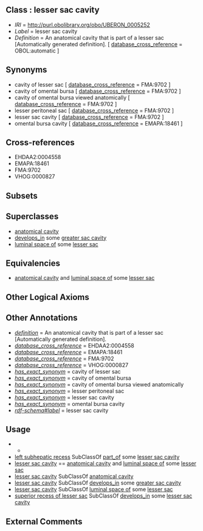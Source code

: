 
## Class : lesser sac cavity

 * *IRI* = http://purl.obolibrary.org/obo/UBERON_0005252
 * *Label* = lesser sac cavity
 * *Definition* = An anatomical cavity that is part of a lesser sac [Automatically generated definition]. [ [database_cross_reference](../../ef/oboInOwl#hasDbXref.md) = OBOL:automatic ]

## Synonyms

 * cavity of lesser sac [ [database_cross_reference](../../ef/oboInOwl#hasDbXref.md) = FMA:9702 ]
 * cavity of omental bursa [ [database_cross_reference](../../ef/oboInOwl#hasDbXref.md) = FMA:9702 ]
 * cavity of omental bursa viewed anatomically [ [database_cross_reference](../../ef/oboInOwl#hasDbXref.md) = FMA:9702 ]
 * lesser peritoneal sac [ [database_cross_reference](../../ef/oboInOwl#hasDbXref.md) = FMA:9702 ]
 * lesser sac cavity [ [database_cross_reference](../../ef/oboInOwl#hasDbXref.md) = FMA:9702 ]
 * omental bursa cavity [ [database_cross_reference](../../ef/oboInOwl#hasDbXref.md) = EMAPA:18461 ]

## Cross-references

 * EHDAA2:0004558
 * EMAPA:18461
 * FMA:9702
 * VHOG:0000827

## Subsets


## Superclasses

 * [anatomical cavity](../../UBERON/53/UBERON_0002553.md)
 * [develops_in](../../RO/26/RO_0002226.md) some [greater sac cavity](../../UBERON/50/UBERON_0005450.md)
 * [luminal space of](../../RO/72/RO_0002572.md) some [lesser sac](../../UBERON/41/UBERON_0001341.md)

## Equivalencies

 * [anatomical cavity](../../UBERON/53/UBERON_0002553.md) and [luminal space of](../../RO/72/RO_0002572.md) some [lesser sac](../../UBERON/41/UBERON_0001341.md)

## Other Logical Axioms


## Other Annotations

 * *[definition](../../IAO/15/IAO_0000115.md)* = An anatomical cavity that is part of a lesser sac [Automatically generated definition].
 * *[database_cross_reference](../../ef/oboInOwl#hasDbXref.md)* = EHDAA2:0004558
 * *[database_cross_reference](../../ef/oboInOwl#hasDbXref.md)* = EMAPA:18461
 * *[database_cross_reference](../../ef/oboInOwl#hasDbXref.md)* = FMA:9702
 * *[database_cross_reference](../../ef/oboInOwl#hasDbXref.md)* = VHOG:0000827
 * *[has_exact_synonym](../../ym/oboInOwl#hasExactSynonym.md)* = cavity of lesser sac
 * *[has_exact_synonym](../../ym/oboInOwl#hasExactSynonym.md)* = cavity of omental bursa
 * *[has_exact_synonym](../../ym/oboInOwl#hasExactSynonym.md)* = cavity of omental bursa viewed anatomically
 * *[has_exact_synonym](../../ym/oboInOwl#hasExactSynonym.md)* = lesser peritoneal sac
 * *[has_exact_synonym](../../ym/oboInOwl#hasExactSynonym.md)* = lesser sac cavity
 * *[has_exact_synonym](../../ym/oboInOwl#hasExactSynonym.md)* = omental bursa cavity
 * *[rdf-schema#label](../../el/rdf-schema#label.md)* = lesser sac cavity

## Usage

 * -
 * [left subhepatic recess](../../UBERON/42/UBERON_0006342.md) SubClassOf [part_of](../../BFO/50/BFO_0000050.md) some [lesser sac cavity](../../UBERON/52/UBERON_0005252.md)
 * [lesser sac cavity](../../UBERON/52/UBERON_0005252.md) == [anatomical cavity](../../UBERON/53/UBERON_0002553.md) and [luminal space of](../../RO/72/RO_0002572.md) some [lesser sac](../../UBERON/41/UBERON_0001341.md)
 * [lesser sac cavity](../../UBERON/52/UBERON_0005252.md) SubClassOf [anatomical cavity](../../UBERON/53/UBERON_0002553.md)
 * [lesser sac cavity](../../UBERON/52/UBERON_0005252.md) SubClassOf [develops_in](../../RO/26/RO_0002226.md) some [greater sac cavity](../../UBERON/50/UBERON_0005450.md)
 * [lesser sac cavity](../../UBERON/52/UBERON_0005252.md) SubClassOf [luminal space of](../../RO/72/RO_0002572.md) some [lesser sac](../../UBERON/41/UBERON_0001341.md)
 * [superior recess of lesser sac](../../UBERON/80/UBERON_0001180.md) SubClassOf [develops_in](../../RO/26/RO_0002226.md) some [lesser sac cavity](../../UBERON/52/UBERON_0005252.md)

## External Comments

